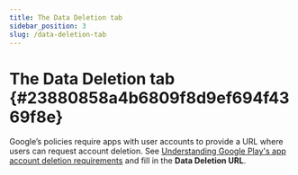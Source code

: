 ```yaml
---
title: The Data Deletion tab
sidebar_position: 3
slug: /data-deletion-tab
---
```




# The Data Deletion tab {#23880858a4b6809f8d9ef694f4369f8e}


Google’s policies require apps with user accounts to provide a URL where users can request account deletion. See [Understanding Google Play's app account deletion requirements](https://support.google.com/googleplay/android-developer/answer/13327111/) and fill in the **Data Deletion URL**.


